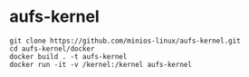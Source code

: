 # aufs-kernel

    git clone https://github.com/minios-linux/aufs-kernel.git
    cd aufs-kernel/docker
    docker build . -t aufs-kernel
    docker run -it -v /kernel:/kernel aufs-kernel
